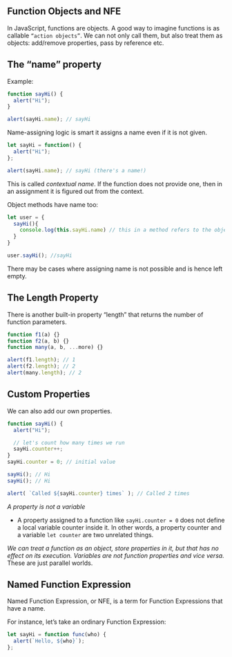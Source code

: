 ## Function Objects and NFE

In JavaScript, functions are objects.
A good way to imagine functions is as callable ``“action objects”``. We can not only call them, but also treat them as objects: add/remove properties, pass by reference etc.

## The “name” property
Example: 
```js
function sayHi() {
  alert("Hi");
}

alert(sayHi.name); // sayHi
```
Name-assigning logic is smart it assigns a name even if it is not given. 
```js 
let sayHi = function() {
  alert("Hi");
};

alert(sayHi.name); // sayHi (there's a name!)
```
This is called _contextual name_. If the function does not provide one, then in an assignment it is figured out from the context.

Object methods have name too: 
```js
let user = {
  sayHi(){
    console.log(this.sayHi.name) // this in a method refers to the object 
  }
}

user.sayHi(); //sayHi
```

There may be cases where assigning name is not possible and is hence left empty.

## The Length Property
There is another built-in property “length” that returns the number of function parameters. 
```js
function f1(a) {}
function f2(a, b) {}
function many(a, b, ...more) {}

alert(f1.length); // 1
alert(f2.length); // 2
alert(many.length); // 2
```
## Custom Properties
We can also add our own properties. 
```js
function sayHi() {
  alert("Hi");

  // let's count how many times we run
  sayHi.counter++;
}
sayHi.counter = 0; // initial value

sayHi(); // Hi
sayHi(); // Hi

alert( `Called ${sayHi.counter} times` ); // Called 2 times
```
 _A property is not a variable_
- A property assigned to a function like ``sayHi.counter = 0`` does not define a local variable counter inside it. In other words, a property counter and a variable ``let counter`` are two unrelated things.

_We can treat a function as an object, store properties in it, but that has no effect on its execution. Variables are not function properties and vice versa._ These are just parallel worlds.

## Named Function Expression
Named Function Expression, or NFE, is a term for Function Expressions that have a name.

For instance, let’s take an ordinary Function Expression:
```js
let sayHi = function func(who) {
  alert(`Hello, ${who}`);
};
```